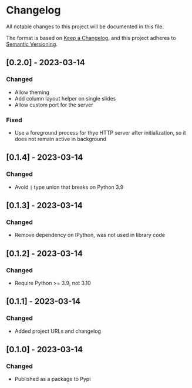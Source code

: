# Changelog

All notable changes to this project will be documented in this file.

The format is based on [Keep a Changelog](https://keepachangelog.com/en/1.0.0/),
and this project adheres to [Semantic Versioning](https://semver.org/spec/v2.0.0.html).

## [0.2.0] - 2023-03-14

### Changed

- Allow theming
- Add column layout helper on single slides
- Allow custom port for the server
### Fixed
- Use a foreground process for thye HTTP server after initialization, so it does not remain active in background
## [0.1.4] - 2023-03-14

### Changed

- Avoid `|` type union that breaks on Python 3.9

## [0.1.3] - 2023-03-14

### Changed

- Remove dependency on IPython, was not used in library code

## [0.1.2] - 2023-03-14

### Changed

- Require Python >= 3.9, not 3.10

## [0.1.1] - 2023-03-14

### Changed

- Added project URLs and changelog

## [0.1.0] - 2023-03-14

### Changed

- Published as a package to Pypi

